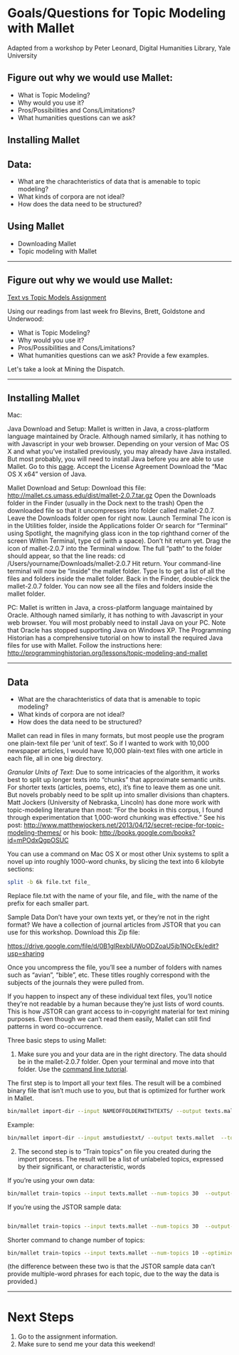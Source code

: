 # Goals/Questions for Topic Modeling with Mallet

Adapted from a workshop by Peter Leonard,
Digital Humanities Library, Yale University

## Figure out why we would use Mallet: 
- What is Topic Modeling?
- Why would you use it?
- Pros/Possibilities and Cons/Limitations?
- What humanities questions can we ask?

## Installing Mallet

## Data:
- What are the charachteristics of data that is amenable to topic modeling?
- What kinds of corpora are not ideal?
- How does the data need to be structured?


## Using Mallet  
- Downloading Mallet
- Topic modeling with Mallet
 
--------



## Figure out why we would use Mallet: 

[Text vs Topic Models Assignment](https://github.com/introdh2016/other/blob/master/textvstopic.md)

Using our readings from last week fro Blevins, Brett, Goldstone and Underwood:

- What is Topic Modeling?
- Why would you use it? 
- Pros/Possibilities and Cons/Limitations?
- What humanities questions can we ask? Provide a few examples.

Let's take a look at Mining the Dispatch.

-------------


## Installing Mallet

Mac:

Java Download and Setup:
Mallet is written in Java, a cross-platform language maintained by Oracle. Although named similarly, it has nothing to with Javascript in your web browser.
Depending on your version of Mac OS X and what you’ve installed previously, you may already have Java installed. But most probably, you will need to install Java before you are able to use Mallet.
Go to this [page](http://www.oracle.com/technetwork/java/javase/downloads/jdk8-downloads-2133151.html).
Accept the License Agreement
Download the “Mac OS X x64” version of Java.


Mallet Download and Setup:
Download this file: http://mallet.cs.umass.edu/dist/mallet-2.0.7.tar.gz
Open the Downloads folder in the Finder (usually in the Dock next to the trash)
Open the downloaded file so that it uncompresses into folder called mallet-2.0.7.
Leave the Downloads folder open for right now.
Launch Terminal
The icon is in the Utilities folder, inside the Applications folder
Or search for “Terminal” using Spotlight, the magnifying glass icon in the top righthand corner of the screen
Within Terminal, type cd (with a space). Don’t hit return yet.
Drag the icon of mallet-2.0.7 into the Terminal window. The full “path” to the folder should appear, so that the line reads:
 cd /Users/yourname/Downloads/mallet-2.0.7
Hit return. Your command-line terminal will now be “inside” the mallet folder.
Type ls to get a list of all the files and folders inside the mallet folder.
Back in the Finder, double-click the mallet-2.0.7 folder.  You can now see all the files and folders inside the mallet folder.

PC:
Mallet is written in Java, a cross-platform language maintained by Oracle. Although named similarly, it has nothing to with Javascript in your web browser.
You will most probably need to install Java on your PC. Note that Oracle has stopped supporting Java on Windows XP. 
The Programming Historian has a comprehensive tutorial on how to install the required Java files for use with Mallet. Follow the instructions here:
http://programminghistorian.org/lessons/topic-modeling-and-mallet

----------

## Data 
- What are the charachteristics of data that is amenable to topic modeling?
- What kinds of corpora are not ideal?
- How does the data need to be structured?



Mallet can read in files in many formats, but most people use the program one plain-text file per ‘unit of text’. 
So if I wanted to work with 10,000 newspaper articles, I would have 10,000 plain-text files with one article in each file, 
all in one big directory.

_Granular Units of Text_: Due to some intricacies of the algorithm, it works best to split up longer texts into “chunks” that approximate semantic units.  For shorter texts (articles, poems, etc), it’s fine to leave them as one unit. But novels probably need to be split up into smaller divisions than chapters. Matt Jockers (University of Nebraska, Lincoln) has done more work with topic-modeling literature than most: “For the books in this corpus, I found through experimentation that 1,000-word chunking was effective.” See his post: 
http://www.matthewjockers.net/2013/04/12/secret-recipe-for-topic-modeling-themes/
or his book:
http://books.google.com/books?id=mPOdxQgpOSUC

You can use a command on Mac OS X or most other Unix systems to split a novel up into roughly 1000-word chunks, by slicing the text into 6 kilobyte sections:

```sh
split -b 6k file.txt file_
```

Replace file.txt with the name of your file, and file_ with the name of the prefix for each smaller part.  

Sample Data
Don’t have your own texts yet, or they’re not in the right format? We have a collection of journal articles from JSTOR that you can use for this workshop. Download this Zip file:

https://drive.google.com/file/d/0B1glRexbIUWoODZoaU5jb1NOcEk/edit?usp=sharing

Once you uncompress the file, you’ll see a number of folders with names such as “avian”, “bible”, etc.  These titles roughly correspond with the subjects of the journals they were pulled from.

If you happen to inspect any of these individual text files, you’ll notice they’re not readable by a human because they’re just lists of word counts. This is how JSTOR can grant access to in-copyright material for text mining purposes. Even though we can’t read them easily, Mallet can still find patterns in word co-occurrence.

Three basic steps to using Mallet:

1. Make sure you and your data are in the right directory. The data should be in the mallet-2.0.7 folder.  Open your terminal and move into that folder. Use the [command line tutorial](https://github.com/introdh2016/labs/blob/master/commandline.md).

The first step is to Import all your text files. The result will be a combined binary file that isn’t much use to you, but that is optimized for further work in Mallet.

```sh
bin/mallet import-dir --input NAMEOFFOLDERWITHTEXTS/ --output texts.mallet  --token-regex '\p{L}[\p{L}\p{P}]*\p{L}' --keep-sequence --remove-stopwords
```

Example:
```sh
bin/mallet import-dir --input amstudiestxt/ --output texts.mallet  --token-regex '\p{L}[\p{L}\p{P}]*\p{L}' --keep-sequence --remove-stopwords
```

2. The second step is to “Train topics” on file you created during the import process. The result will be a list of unlabeled topics, expressed by their significant, or characteristic, words

If you’re using your own data:

```sh
bin/mallet train-topics --input texts.mallet --num-topics 30  --output-topic-keys topic30keys.txt --xml-topic-phrase-report phrase30report.xml --output-doc-topics doc30topics.txt --optimize-interval 10 --inferencer-filename 30inferencer.mallet --random-seed 1 --num-threads 8 
```

If you’re using the JSTOR sample data:

```sh

bin/mallet train-topics --input texts.mallet --num-topics 30  --output-topic-keys topic30keys.txt --xml-topic-report  phrase30report.xml --output-doc-topics doc30topics.txt --optimize-interval 10 --inferencer-filename 30inferencer.mallet --random-seed 1 --num-threads 8 

```


Shorter command to change number of topics:

```sh
bin/mallet train-topics --input texts.mallet --num-topics 10 --optimize-interval 10 --random-seed 1 --num-threads 8 
```

(the difference between these two is that the JSTOR sample data can’t provide multiple-word phrases for each topic, due to the way the data is provided.)

-----

# Next Steps

1. Go to the assignment information. 
2. Make sure to send me your data this weekend!
